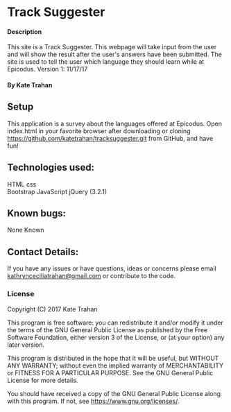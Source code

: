 # Track Suggester

#### Description

This site is a Track Suggester. This webpage will take input from the user and will show the result after the user's answers have been submitted. The site is used to tell the user which language they should learn while at Epicodus. Version 1: 11/17/17

#### By Kate Trahan

## Setup

This application is a survey about the languages offered at Epicodus. Open index.html in your favorite browser after downloading or cloning https://github.com/katetrahan/tracksuggester.git from GitHub, and have fun!

## Technologies used:

HTML
css  
Bootstrap
JavaScript
jQuery (3.2.1)

## Known bugs:

None Known

## Contact Details:

If you have any issues or have questions, ideas or concerns please email kathrynceciliatrahan@gmail.com or contribute to the code.

### License

Copyright (C) 2017 Kate Trahan

This program is free software: you can redistribute it and/or modify
it under the terms of the GNU General Public License as published by
the Free Software Foundation, either version 3 of the License, or
(at your option) any later version.

This program is distributed in the hope that it will be useful,
but WITHOUT ANY WARRANTY; without even the implied warranty of
MERCHANTABILITY or FITNESS FOR A PARTICULAR PURPOSE.  See the
GNU General Public License for more details.

You should have received a copy of the GNU General Public License
along with this program.  If not, see <https://www.gnu.org/licenses/>.
